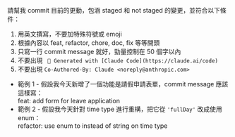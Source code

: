 請幫我 commit 目前的更動，包涵 staged 和 not staged 的變更，並符合以下條件：
1. 用英文撰寫，不要加特殊符號或 emoji
2. 根據內容以 feat, refactor, chore, doc, fix 等等開頭
3. 只寫一行 commit message 就好，勁量控制在 50 個字以內
4. 不要出現 ` 🤖 Generated with [Claude Code](https://claude.ai/code)`
5. 不要出現 `Co-Authored-By: Claude <noreply@anthropic.com>`

- 範例 1 - 假設我今天新增了一個功能是請假申請表單，commit message 應該這樣寫：  
  feat: add form for leave application
- 範例 2 - 假設我今天針對 time type 進行重構，把它從 `'fullDay'` 改成使用 enum：  
  refactor: use enum to instead of string on time type
